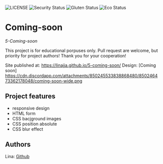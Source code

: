 ![LICENSE](https://img.shields.io/badge/license-MIT-blue.svg?style=flat-square)
![Security Status](https://img.shields.io/security-headers?label=Security&url=https%3A%2F%2Fgithub.com&style=flat-square)
![Gluten Status](https://img.shields.io/badge/Gluten-Free-green.svg)
![Eco Status](https://img.shields.io/badge/ECO-Friendly-green.svg)

# Coming-soon

_5-Coming-soon_

This project is for educational porpuses only. Pull request are welcome, but priority for project authors! Thank you for your cooperation!

Site published at: https://linajja.github.io/5-coming-soon/
Design: [Coming soon] https://cdn.discordapp.com/attachments/850245533838868480/850246473362178048/coming-soon-wide.png
## Project features

- responsive design
- HTML form
- CSS bacjground images
- CSS position absolute
- CSS blur effect

## Authors

Lina: [Github](https://github.com/linajja)